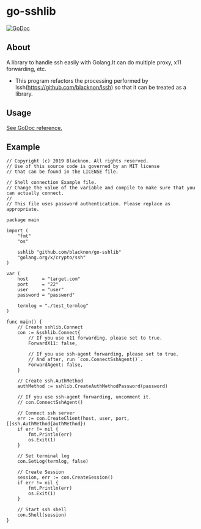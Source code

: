 go-sshlib
====

[![GoDoc](https://godoc.org/github.com/blacknon/go-sshlib?status.svg)](https://godoc.org/github.com/blacknon/go-sshlib)

## About

A library to handle ssh easily with Golang.It can do multiple proxy, x11 forwarding, etc.

* This program refactors the processing performed by lssh(https://github.com/blacknon/lssh) so that it can be treated as a library.

## Usage

[See GoDoc reference.](https://godoc.org/github.com/blacknon/go-sshlib)

## Example

    // Copyright (c) 2019 Blacknon. All rights reserved.
    // Use of this source code is governed by an MIT license
    // that can be found in the LICENSE file.
    
    // Shell connection Example file.
    // Change the value of the variable and compile to make sure that you can actually connect.
    //
    // This file uses password authentication. Please replace as appropriate.
    
    package main
    
    import (
        "fmt"
        "os"
    
        sshlib "github.com/blacknon/go-sshlib"
        "golang.org/x/crypto/ssh"
    )
    
    var (
        host     = "target.com"
        port     = "22"
        user     = "user"
        password = "password"
    
        termlog = "./test_termlog"
    )
    
    func main() {
        // Create sshlib.Connect
        con := &sshlib.Connect{
            // If you use x11 forwarding, please set to true.
            ForwardX11: false,
    
            // If you use ssh-agent forwarding, please set to true.
            // And after, run `con.ConnectSshAgent()`.
            ForwardAgent: false,
        }
    
        // Create ssh.AuthMethod
        authMethod := sshlib.CreateAuthMethodPassword(password)
    
        // If you use ssh-agent forwarding, uncomment it.
        // con.ConnectSshAgent()
    
        // Connect ssh server
        err := con.CreateClient(host, user, port, []ssh.AuthMethod{authMethod})
        if err != nil {
            fmt.Println(err)
            os.Exit(1)
        }
    
        // Set terminal log
        con.SetLog(termlog, false)
    
        // Create Session
        session, err := con.CreateSession()
        if err != nil {
            fmt.Println(err)
            os.Exit(1)
        }
    
        // Start ssh shell
        con.Shell(session)
    }

